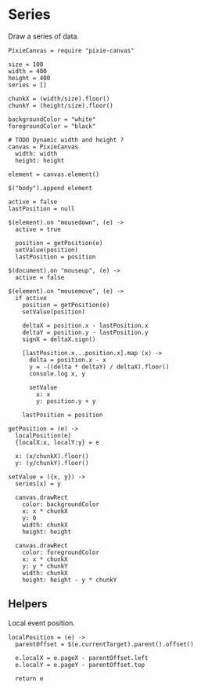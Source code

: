 Series
======

Draw a series of data.

    PixieCanvas = require "pixie-canvas"

    size = 100
    width = 400
    height = 400
    series = []

    chunkX = (width/size).floor()
    chunkY = (height/size).floor()

    backgroundColor = "white"
    foregroundColor = "black"

    # TODO Dynamic width and height ?
    canvas = PixieCanvas
      width: width
      height: height

    element = canvas.element()

    $("body").append element

    active = false
    lastPosition = null

    $(element).on "mousedown", (e) ->
      active = true

      position = getPosition(e)
      setValue(position)
      lastPosition = position

    $(document).on "mouseup", (e) ->
      active = false

    $(element).on "mousemove", (e) ->
      if active
        position = getPosition(e)
        setValue(position)

        deltaX = position.x - lastPosition.x
        deltaY = position.y - lastPosition.y
        signX = deltaX.sign()

        [lastPosition.x...position.x].map (x) ->
          delta = position.x - x
          y = -((delta * deltaY) / deltaX).floor()
          console.log x, y

          setValue
            x: x
            y: position.y + y
        
        lastPosition = position

    getPosition = (e) ->
      localPosition(e)
      {localX:x, localY:y} = e

      x: (x/chunkX).floor()
      y: (y/chunkY).floor()

    setValue = ({x, y}) ->
      series[x] = y

      canvas.drawRect
        color: backgroundColor
        x: x * chunkX
        y: 0
        width: chunkX
        height: height

      canvas.drawRect
        color: foregroundColor
        x: x * chunkX
        y: y * chunkY
        width: chunkX
        height: height - y * chunkY

Helpers
-------

Local event position.

    localPosition = (e) ->
      parentOffset = $(e.currentTarget).parent().offset()

      e.localX = e.pageX - parentOffset.left
      e.localY = e.pageY - parentOffset.top

      return e
